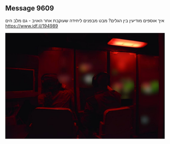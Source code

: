 ## Message 9609

איך אוספים מודיעין בין הגלים?
מבט מבפנים ליחידה שעוקבת אחר האויב - גם מלב הים
https://www.idf.il/194989

![Photo](9609/9609_photo.jpg)
